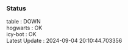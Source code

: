 ### Status


table : DOWN  
hogwarts : OK  
icy-bot : OK  
Latest Update : 2024-09-04 20:10:44.703356
